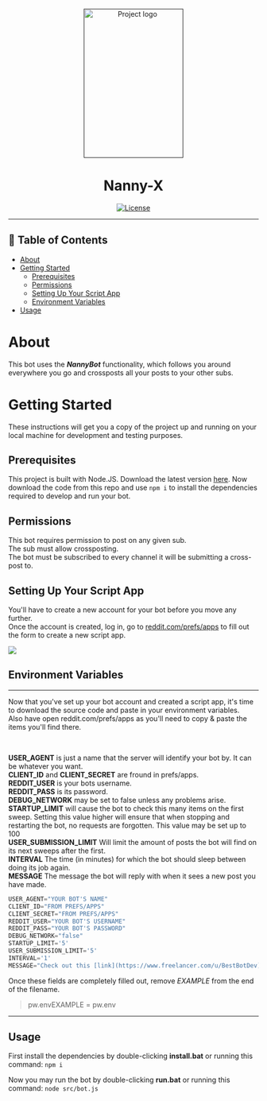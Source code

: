 <p align="center">
  <a href="" rel="noopener">
 <img width=200px height=300px src="https://imgur.com/ciey6EG.jpg" alt="Project logo"></a>
</p>

<h1 align="center">Nanny-X</h1>

<div align="center">

[![License](https://img.shields.io/badge/license-MIT-blue.svg)](/LICENSE)

</div>

---


## 📝 Table of Contents

- [About](#about)
- [Getting Started](#getting_started)
  - [Prerequisites](#prereq)
  - [Permissions](#perms)
  - [Setting Up Your Script App](#script_app)
  - [Environment Variables](#env_var)
- [Usage](#usage)


# About <a name = "about"></a>

This bot uses the *___NannyBot___* functionality, which follows you around everywhere you go and crossposts all your posts to your other subs.



# Getting Started <a name = "getting_started"></a>

These instructions will get you a copy of the project up and running on your local machine for development and testing purposes.

## Prerequisites <a name = "prereq"></a>

This project is built with Node.JS. Download the latest version [here](https://nodejs.org/en/download/). Now download the code from this repo and use `npm i` to install the dependencies required to develop and run your bot.


## Permissions <a name = "perms"></a>

This bot requires permission to post on any given sub.\
The sub must allow crossposting.\
The bot must be subscribed to every channel it will be submitting a cross-post to.



## Setting Up Your Script App <a name = "script_app"></a>

You'll have to create a new account for your bot before you move any further.\
Once the account is created, log in, go to [reddit.com/prefs/apps](https://www.reddit.com/prefs/apps) to fill out the form to create a new script app.


<img src='https://i.imgur.com/yq8akJ7.png'>

## Environment Variables <a name = "env_var"></a>
-----

Now that you've set up your bot account and created a script app, it's time to download the source code and paste in your environment variables.\
Also have open reddit.com/prefs/apps as you'll need to copy & paste the items you'll find there.

<br>

__USER_AGENT__ is just a name that the server will identify your bot by. It can be whatever you want.\
__CLIENT_ID__ and __CLIENT_SECRET__ are fround in prefs/apps.\
__REDDIT_USER__ is your bots username.\
__REDDIT_PASS__ is its password.\
__DEBUG_NETWORK__ may be set to false unless any problems arise.\
__STARTUP_LIMIT__ will cause the bot to check this many items on the first sweep. Setting this value higher will ensure that when stopping and restarting the bot, no requests are forgotten. This value may be set up to 100\
__USER_SUBMISSION_LIMIT__ Will limit the amount of posts the bot will find on its next sweeps after the first.\
__INTERVAL__ The time (in minutes) for which the bot should sleep between doing its job again.\
__MESSAGE__ The message the bot will reply with when it sees a new post you have made.



```javascript
USER_AGENT="YOUR BOT'S NAME"
CLIENT_ID="FROM PREFS/APPS"
CLIENT_SECRET="FROM PREFS/APPS"
REDDIT_USER="YOUR BOT'S USERNAME"
REDDIT_PASS="YOUR BOT'S PASSWORD"
DEBUG_NETWORK="false"
STARTUP_LIMIT='5'
USER_SUBMISSION_LIMIT='5'
INTERVAL='1'
MESSAGE="Check out this [link](https://www.freelancer.com/u/BestBotDev)!!"
```


    


Once these fields are completely filled out, remove <i>EXAMPLE</i> from the end of the filename.


> pw.envEXAMPLE = pw.env
_____

## Usage <a name = "env_var"></a>

First install the dependencies by double-clicking __install.bat__ or running this command: `npm i`

Now you may run the bot by double-clicking __run.bat__ or running this command: `node src/bot.js`